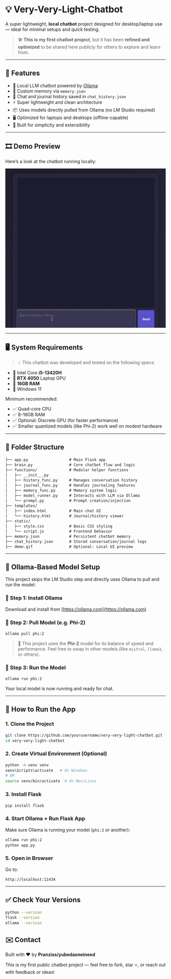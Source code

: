# 💡 Very-Very-Light-Chatbot

A super lightweight, **local chatbot** project designed for desktop/laptop use — ideal for minimal setups and quick testing.

> 🛠️ **This is my first chatbot project**, but it has been **refined and optimized** to be shared here publicly for others to explore and learn from.

---

## 🚀 Features

- 💬 Local LLM chatbot powered by [Ollama](https://ollama.com)
- 🧠 Custom memory via `memory.json`
- 📝 Chat and journal history saved in `chat_history.json`
- ⚡ Super lightweight and clean architecture
- 📦 Uses models directly pulled from Ollama (no LM Studio required)
- 🖥️ Optimized for laptops and desktops (offline-capable)
- 🔧 Built for simplicity and extensibility

---

## 🎞️ Demo Preview

Here’s a look at the chatbot running locally:

![Chatbot Demo](demo.gif)

---

## 🖥️ System Requirements

> 💡 This chatbot was developed and tested on the following specs:

- 🔹 Intel Core **i5-13420H**
- 🔹 **RTX 4050** Laptop GPU
- 🔹 **16GB RAM**
- 🔹 Windows 11

Minimum recommended:

- ✅ Quad-core CPU
- ✅ 8–16GB RAM
- ✅ Optional: Discrete GPU (for faster performance)
- ✅ Smaller quantized models (like Phi-2) work well on modest hardware

---

## 📁 Folder Structure

```
├── app.py                  # Main Flask app
├── brain.py                # Core chatbot flow and logic
├── functions/              # Modular helper functions
│   ├── __init__.py
│   ├── history_func.py     # Manages conversation history
│   ├── journal_func.py     # Handles journaling features
│   ├── memory_func.py      # Memory system logic
│   ├── model_runner.py     # Interacts with LLM via Ollama
│   └── prompt.py           # Prompt creation/injection
├── templates/
│   ├── index.html          # Main chat UI
│   └── history.html        # Journal/history viewer
├── static/
│   ├── style.css           # Basic CSS styling
│   └── script.js           # Frontend behavior
├── memory.json             # Persistent chatbot memory
├── chat_history.json       # Stored conversation/journal logs
├── demo.gif                # Optional: Local UI preview
```

---

## 🧠 Ollama-Based Model Setup

This project skips the LM Studio step and directly uses Ollama to pull and run the model:

### 🔹 Step 1: Install Ollama

Download and install from [https://ollama.com](https://ollama.com)

### 🔹 Step 2: Pull Model (e.g. Phi-2)

```bash
ollama pull phi:2
```

> 🧠 This project uses the **Phi-2** model for its balance of speed and performance. Feel free to swap in other models (like `mistral`, `llama3`, or others).

### 🔹 Step 3: Run the Model

```bash
ollama run phi:2
```

Your local model is now running and ready for chat.

---

## 🔧 How to Run the App

### 1. Clone the Project

```bash
git clone https://github.com/yourusername/very-very-light-chatbot.git
cd very-very-light-chatbot
```

### 2. Create Virtual Environment (Optional)

```bash
python -m venv venv
venv\Scripts\activate   # On Windows
# OR
source venv/bin/activate  # On Mac/Linux
```

### 3. Install Flask

```bash
pip install flask
```

### 4. Start Ollama + Run Flask App

Make sure Ollama is running your model (`phi:2` or another):

```bash
ollama run phi:2
python app.py
```

### 5. Open in Browser

Go to:

```
http://localhost:11434
```

---

## ✅ Check Your Versions

```bash
python --version
flask --version
ollama --version
```

## ✉️ Contact

Built with ❤️ by **Pranziss/yubedaoneineed**

This is my first public chatbot project — feel free to fork, star ⭐, or reach out with feedback or ideas!
